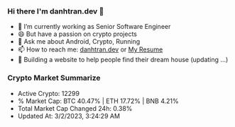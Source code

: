 ### Hi there I'm danhtran.dev 👋

- 🔭 I’m currently working as Senior Software Engineer
- 😄 But have a passion on crypto projects
- 💬 Ask me about Android, Crypto, Running 
- 📫 How to reach me: <a href="https://danhtran.dev" target="_blank">danhtran.dev</a> or <a href="Dan-Resume.pdf" target="_blank">My Resume</a>
- 🌱 Building a website to help people find their dream house (updating ...)

### Crypto Market Summarize
- Active Crypto: 12299
- % Market Cap: BTC 40.47% | ETH 17.72% | BNB 4.21%
- Total Market Cap Changed 24h: 0.38%
- Updated At: 3/2/2023, 3:24:29 AM
